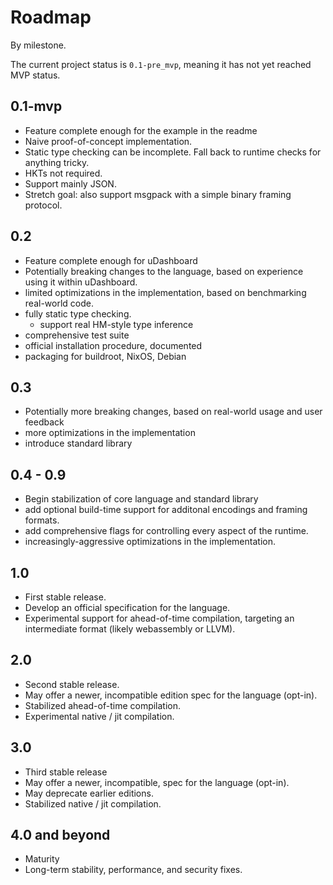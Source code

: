 # Roadmap #

By milestone.

The current project status is `0.1-pre_mvp`, meaning it has not yet reached MVP status.

## 0.1-mvp ##

- Feature complete enough for the example in the readme
- Naive proof-of-concept implementation.
- Static type checking can be incomplete. Fall back to runtime checks for anything tricky.
- HKTs not required.
- Support mainly JSON. 
- Stretch goal: also support msgpack with a simple binary framing protocol.

## 0.2 ##

- Feature complete enough for uDashboard
- Potentially breaking changes to the language, based on experience using it within uDashboard.
- limited optimizations in the implementation, based on benchmarking real-world code.
- fully static type checking.
  - support real HM-style type inference
- comprehensive test suite
- official installation procedure, documented
- packaging for buildroot, NixOS, Debian

## 0.3 ##

- Potentially more breaking changes, based on real-world usage and user feedback
- more optimizations in the implementation
- introduce standard library

## 0.4 - 0.9 ##

- Begin stabilization of core language and standard library
- add optional build-time support for additonal encodings and framing formats.
- add comprehensive flags for controlling every aspect of the runtime.
- increasingly-aggressive optimizations in the implementation.

## 1.0 ##

- First stable release.
- Develop an official specification for the language.
- Experimental support for ahead-of-time compilation, targeting an intermediate format (likely webassembly or LLVM).

## 2.0 ##

- Second stable release.
- May offer a newer, incompatible edition spec for the language (opt-in).
- Stabilized ahead-of-time compilation.
- Experimental native / jit compilation.

## 3.0 ##

- Third stable release
- May offer a newer, incompatible, spec for the language (opt-in).
- May deprecate earlier editions.
- Stabilized native / jit compilation.

## 4.0 and beyond ##

- Maturity
- Long-term stability, performance, and security fixes.
